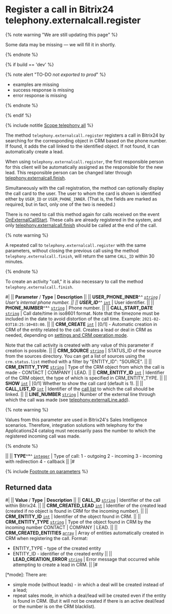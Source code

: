 # Register a call in Bitrix24 telephony.externalcall.register

{% note warning "We are still updating this page" %}

Some data may be missing — we will fill it in shortly.

{% endnote %}

{% if build == 'dev' %}

{% note alert "TO-DO _not exported to prod_" %}

- examples are missing
- success response is missing
- error response is missing

{% endnote %}

{% endif %}

{% include notitle [Scope telephony all](./_includes/scope-telephony-all.md) %}

The method `telephony.externalcall.register` registers a call in Bitrix24 by searching for the corresponding object in CRM based on the phone number. If found, it adds the call linked to the identified object. If not found, it can automatically create a lead.

When using `telephony.externalcall.register`, the first responsible person for this client will be automatically assigned as the responsible for the new lead. This responsible person can be changed later through [telephony.externalcall.finish](telephony-external-call-finish.md).

Simultaneously with the call registration, the method can optionally display the call card to the user. The user to whom the card is shown is identified either by `USER_ID` or `USER_PHONE_INNER`. (That is, the fields are marked as required, but in fact, only one of the two is needed.)

There is no need to call this method again for calls received on the event [OnExternalCallStart](./events/on-external-call-start.md). These calls are already registered in the system, and only [telephony.externalcall.finish](telephony-external-call-finish.md) should be called at the end of the call.

{% note warning %}

A repeated call to `telephony.externalcall.register` with the same parameters, without closing the previous call using the method `telephony.externalcall.finish`, will return the same `CALL_ID` within 30 minutes.

{% endnote %}

To create an activity "call," it is also necessary to call the method `telephony.externalcall.finish`.

#|
|| **Parameter** / **Type** | **Description** ||
|| **USER_PHONE_INNER**^*^ 
[`string`](../data-types.md) | User's internal phone number. ||
|| **USER_ID**^*^ 
[`int`](../data-types.md) | User identifier. ||
|| **PHONE_NUMBER**^*^ 
[`string`](../data-types.md) | Phone number. ||
|| **CALL_START_DATE** 
[`string`](../data-types.md) | Call date/time in iso8601 format. Note that the timezone must be included in the date to avoid distortion of the call time. Example: `2021-02-03T18:25:10+03:00`. ||
|| **CRM_CREATE** 
[`int`](../data-types.md) | [0/1] - Automatic creation in CRM of the entity related to the call. Creates a lead or deal in CRM as needed, depending on [settings and CRM operation mode](*mode).

 Note that the call activity is created with any value of this parameter if creation is possible. ||
|| **CRM_SOURCE** 
[`string`](../data-types.md) | STATUS_ID of the source from the sources directory. You can get a list of sources using the `crm.status.list` method with a filter by "ENTITY_ID": "SOURCE". ||
|| **CRM_ENTITY_TYPE** 
[`string`](../data-types.md) | Type of the CRM object from which the call is made - CONTACT \| COMPANY \| LEAD. ||
|| **CRM_ENTITY_ID** 
[`int`](../data-types.md) | Identifier of the CRM object, the type of which is specified in CRM_ENTITY_TYPE. ||
|| **SHOW** 
[`int`](../data-types.md) | [0/1] Whether to show the call card (default is 1). ||
|| **CALL_LIST_ID** 
[`int`](../data-types.md) | Identifier of the [call list](../crm/call-list/index.md) to which the call should be linked. ||
|| **LINE_NUMBER** 
[`string`](../data-types.md) | Number of the external line through which the call was made (see [telephony.externalLine.add](telephony-external-line-add.md)).

{% note warning %}

Values from this parameter are used in Bitrix24's Sales Intelligence scenarios. Therefore, integration solutions with telephony for the Applications24 catalog must necessarily pass the number to which the registered incoming call was made.

{% endnote %}

||
|| **TYPE**^*^ 
[`integer`](../data-types.md) | Type of call:
1 - outgoing
2 - incoming
3 - incoming with redirection
4 - callback ||
|#

{% include [Footnote on parameters](../../_includes/required.md) %}

## Returned data

#|
|| **Value** / **Type** | **Description** ||
|| **CALL_ID** 
[`string`](../data-types.md) | Identifier of the call within Bitrix24. ||
|| **CRM_CREATED_LEAD** 
[`int`](../data-types.md) | Identifier of the created lead (created if no object is found in CRM for the incoming number). ||
|| **CRM_ENTITY_ID** 
[`int`](../data-types.md) | Identifier of the object found in CRM. ||
|| **CRM_ENTITY_TYPE** 
[`string`](../data-types.md) | Type of the object found in CRM by the incoming number CONTACT \| COMPANY \| LEAD. ||
|| **CRM_CREATED_ENTITIES** 
[`array`](../data-types.md) | Array of entities automatically created in CRM when registering the call. Format:
- ENTITY_TYPE - type of the created entity
- ENTITY_ID - identifier of the created entity ||
|| **LEAD_CREATION_ERROR** 
[`string`](../data-types.md) | Error message that occurred while attempting to create a lead in CRM. ||
|#

[*mode]: There are:
- simple mode (without leads) - in which a deal will be created instead of a lead;
- repeat sales mode, in which a deal/lead will be created even if the entity is found in CRM. (But it will not be created if there is an active deal/lead or the number is on the CRM blacklist).